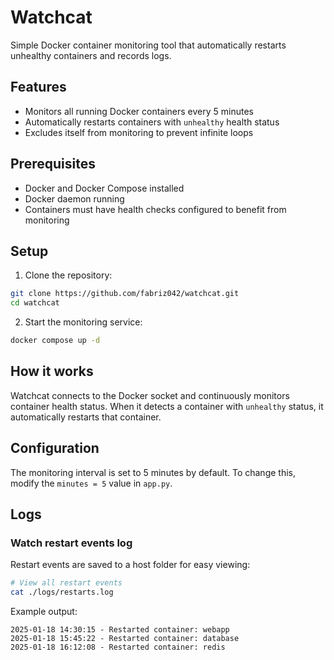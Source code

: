 # Watchcat

Simple Docker container monitoring tool that automatically restarts unhealthy containers and records logs.

## Features

- Monitors all running Docker containers every 5 minutes
- Automatically restarts containers with `unhealthy` health status
- Excludes itself from monitoring to prevent infinite loops

## Prerequisites

- Docker and Docker Compose installed
- Docker daemon running
- Containers must have health checks configured to benefit from monitoring

## Setup

1. Clone the repository:

```bash
git clone https://github.com/fabriz042/watchcat.git
cd watchcat
```

2. Start the monitoring service:

```bash
docker compose up -d
```

## How it works

Watchcat connects to the Docker socket and continuously monitors container health status. When it detects a container with `unhealthy` status, it automatically restarts that container.

## Configuration

The monitoring interval is set to 5 minutes by default. To change this, modify the `minutes = 5` value in `app.py`.

## Logs

### Watch restart events log

Restart events are saved to a host folder for easy viewing:

```bash
# View all restart events
cat ./logs/restarts.log
```

Example output:

```
2025-01-18 14:30:15 - Restarted container: webapp
2025-01-18 15:45:22 - Restarted container: database
2025-01-18 16:12:08 - Restarted container: redis
```
